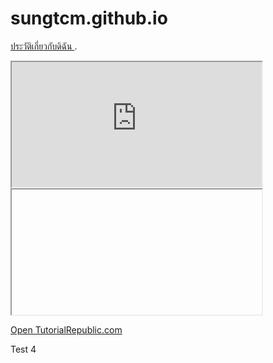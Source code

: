 #   sungtcm.github.io
<a href="https://sites.google.com/view/sungtcm">ประวัติเกี่ยวกับดิฉัน </a>.
<iframe src="https://sites.google.com/site/sungtcm" width="400" height="200"></iframe>
<iframe src="" name="myFrame" width="400" height="200"  ></iframe>
    <p><a href="https://sites.google.com/view/sungtcm" target="myFrame">Open TutorialRepublic.com</a></p>
 
Test 4
